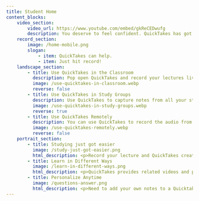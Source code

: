 ```yaml
---
title: Student Home
content_blocks:
    video_section:
        video_url: https://www.youtube.com/embed/gkReCEDwufg
        description: You deserve to feel confident. QuickTakes has got your back! Simply hit record and QuickTakes takes lecture notes, create study materials, provides related videos and answers your questions 24-7.
    record_section:
        image: /home-mobile.png
        slogan:
            - item: QuickTakes can help.
            - item: Just hit record!
    landscape_section:
        - title: Use QuickTakes in the Classroom
          description: Pop open QuickTakes and record your lectures live in a classroom or lecture hall!
          image: /use-quicktakes-in-classroom.webp
          reverse: false
        - title: Use QuickTakes in Study Groups
          description: Use QuickTakes to capture notes from all your study groups so you can chat and learn stress-free!
          image: /use-quicktakes-in-study-groups.webp
          reverse: true
        - title: Use QuickTakes Remotely
          description: You can use QuickTakes to record the audio from YouTube videos or college or university lecture videos too!
          image: /use-quicktakes-remotely.webp
          reverse: false
    portrait_section:
        - title: Studying just got easier
          image: /study-just-got-easier.png
          html_description: <p>Record your lecture and QuickTakes creates outlines, study guides, a glossary and more!</p>
        - title: Learn in Different Ways
          image: /learn-in-different-ways.png
          html_description: <p>QuickTakes provides related videos and practice problems so you can learn in the way that best suits you!</p>
        - title: Personalize Anytime
          image: /questions-answer.png
          html_description: <p>Need to add your own notes to a Quicktake? Highlight, edit or add text, input images and even create math formulas!</p>
---
```

